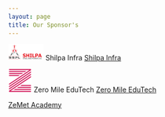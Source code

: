 ```yaml
---
layout: page
title: Our Sponsor's
---
```


![Shilpa Infra](/img/2019/feb/shilpa-infra-72x72.png)
 Shilpa Infra
[Shilpa Infra](http://www.shilpainfra.com/)

![Zero Mile EduTech](/img/2019/feb/icon-48x48.png)
 Zero Mile EduTech
[Zero Mile EduTech](https://zeromileedutech.com/)

[ZeMet Academy](https://zemet.org/)